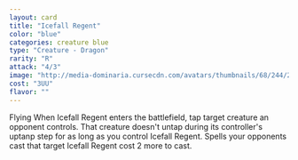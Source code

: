 ```yaml
---
layout: card
title: "Icefall Regent"
color: "blue"
categories: creature blue
type: "Creature - Dragon"
rarity: "R"
attack: "4/3"
image: "http://media-dominaria.cursecdn.com/avatars/thumbnails/68/244/200/283/635617023838083041.jpeg"
cost: "3UU"
flavor: ""
---
```


Flying
When Icefall Regent enters the battlefield, tap target creature an opponent controls.  That creature doesn't untap during its controller's uptanp step for as long as you control Icefall Regent.
Spells your opponents cast that target Icefall Regent cost <span class="tip mana-icon mana-colorless-02" title="2 Colorless Mana">2</span> more to cast.
